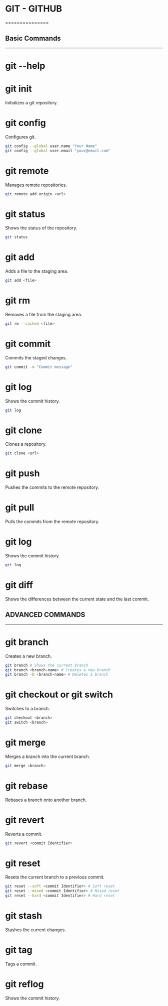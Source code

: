 # GIT - GITHUB
===============

## Basic Commands
-----------------

# git --help

# git init
Initializes a git repository.

# git config
Configures git.
```bash
git config --global user.name "Your Name"
git config --global user.email "your@email.com"
```

# git remote
Manages remote repositories.
```bash
git remote add origin <url>
```

# git status
Shows the status of the repository.
```bash
git status
```

# git add
Adds a file to the staging area.
```bash
git add <file>
```

# git rm
Removes a file from the staging area.
```bash
git rm --cached <file>
```

# git commit
Commits the staged changes.
```bash
git commit -m "Commit message"
```

# git log
Shows the commit history.
```bash
git log
```

# git clone
Clones a repository.
```bash
git clone <url>
```

# git push
Pushes the commits to the remote repository.

# git pull
Pulls the commits from the remote repository.


# git log
Shows the commit history.
```bash
git log
```

# git diff
Shows the differences between the current state and the last commit.

## ADVANCED COMMANDS
-------------------

# git branch
Creates a new branch.
```bash
git branch # Shows the current branch
git branch <branch-name> # Creates a new branch
git branch -D <branch-name> # Deletes a branch
```

# git checkout or git switch
Switches to a branch.
```bash
git checkout <branch>
git switch <branch>
```

# git merge
Merges a branch into the current branch.
```bash
git merge <branch>
```

# git rebase
Rebases a branch onto another branch.

# git revert
Reverts a commit.
```bash
git revert <commit Identifier>
```

# git reset
Resets the current branch to a previous commit.
```bash
git reset --soft <commit Identifier> # Soft reset
git reset --mixed <commit Identifier> # Mixed reset
git reset --hard <commit Identifier> # Hard reset
```

# git stash
Stashes the current changes.

# git tag
Tags a commit.

# git reflog
Shows the commit history.

